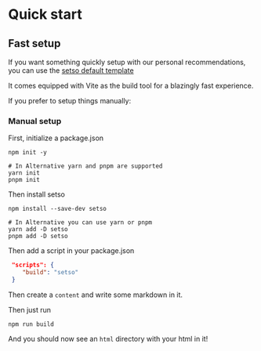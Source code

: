 # Quick start

## Fast setup

If you want something quickly setup with our personal recommendations, you can use the [setso default template](https://github.com/setsojs/setso-starter)

It comes equipped with Vite as the build tool for a blazingly fast experience.

If you prefer to setup things manually:

### Manual setup

First, initialize a package.json

```shell
npm init -y

# In Alternative yarn and pnpm are supported
yarn init
pnpm init
```

Then install setso

```shell
npm install --save-dev setso

# In Alternative you can use yarn or pnpm
yarn add -D setso
pnpm add -D setso
```

Then add a script in your package.json

```json
 "scripts": {
    "build": "setso"
 }
```

Then create a `content` and write some markdown in it.

Then just run

```shell
npm run build
```

And you should now see an `html` directory with your html in it!
